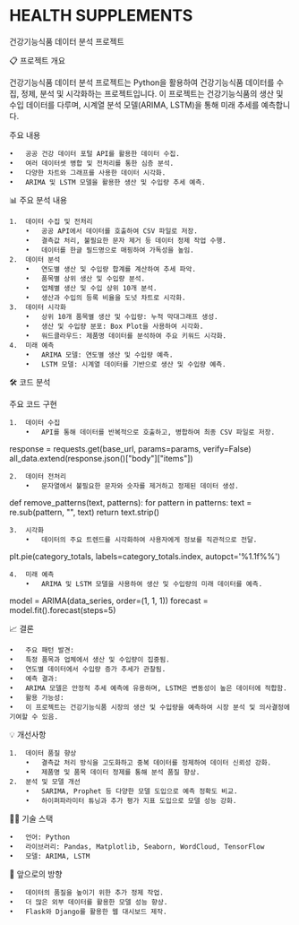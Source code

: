 # HEALTH SUPPLEMENTS

건강기능식품 데이터 분석 프로젝트

📋 프로젝트 개요

건강기능식품 데이터 분석 프로젝트는 Python을 활용하여 건강기능식품 데이터를 수집, 정제, 분석 및 시각화하는 프로젝트입니다. 
이 프로젝트는 건강기능식품의 생산 및 수입 데이터를 다루며, 시계열 분석 모델(ARIMA, LSTM)을 통해 미래 추세를 예측합니다.

주요 내용

	•	공공 건강 데이터 포털 API를 활용한 데이터 수집.
	•	여러 데이터셋 병합 및 전처리를 통한 심층 분석.
	•	다양한 차트와 그래프를 사용한 데이터 시각화.
	•	ARIMA 및 LSTM 모델을 활용한 생산 및 수입량 추세 예측.

📊 주요 분석 내용

	1.	데이터 수집 및 전처리
		•	공공 API에서 데이터를 호출하여 CSV 파일로 저장.
		•	결측값 처리, 불필요한 문자 제거 등 데이터 정제 작업 수행.
		•	데이터를 한글 필드명으로 매핑하여 가독성을 높임.
	2.	데이터 분석
		•	연도별 생산 및 수입량 합계를 계산하여 추세 파악.
		•	품목별 상위 생산 및 수입량 분석.
		•	업체별 생산 및 수입 상위 10개 분석.
		•	생산과 수입의 등록 비율을 도넛 차트로 시각화.
	3.	데이터 시각화
		•	상위 10개 품목별 생산 및 수입량: 누적 막대그래프 생성.
		•	생산 및 수입량 분포: Box Plot을 사용하여 시각화.
		•	워드클라우드: 제품명 데이터를 분석하여 주요 키워드 시각화.
	4.	미래 예측
		•	ARIMA 모델: 연도별 생산 및 수입량 예측.
		•	LSTM 모델: 시계열 데이터를 기반으로 생산 및 수입량 예측.

🛠️ 코드 분석

주요 코드 구현

	1.	데이터 수집
		•	API를 통해 데이터를 반복적으로 호출하고, 병합하여 최종 CSV 파일로 저장.

response = requests.get(base_url, params=params, verify=False)
all_data.extend(response.json()["body"]["items"])


	2.	데이터 전처리
		•	문자열에서 불필요한 문자와 숫자를 제거하고 정제된 데이터 생성.

def remove_patterns(text, patterns):
    for pattern in patterns:
        text = re.sub(pattern, "", text)
    return text.strip()


	3.	시각화
		•	데이터의 주요 트렌드를 시각화하여 사용자에게 정보를 직관적으로 전달.

plt.pie(category_totals, labels=category_totals.index, autopct='%1.1f%%')


	4.	미래 예측
		•	ARIMA 및 LSTM 모델을 사용하여 생산 및 수입량의 미래 데이터를 예측.

model = ARIMA(data_series, order=(1, 1, 1))
forecast = model.fit().forecast(steps=5)

📈 결론

	•	주요 패턴 발견:
	•	특정 품목과 업체에서 생산 및 수입량이 집중됨.
	•	연도별 데이터에서 수입량 증가 추세가 관찰됨.
	•	예측 결과:
	•	ARIMA 모델은 안정적 추세 예측에 유용하며, LSTM은 변동성이 높은 데이터에 적합함.
	•	활용 가능성:
	•	이 프로젝트는 건강기능식품 시장의 생산 및 수입량을 예측하여 시장 분석 및 의사결정에 기여할 수 있음.

💡 개선사항

	1.	데이터 품질 향상
		•	결측값 처리 방식을 고도화하고 중복 데이터를 정제하여 데이터 신뢰성 강화.
		•	제품명 및 품목 데이터 정제를 통해 분석 품질 향상.
	2.	분석 및 모델 개선
		•	SARIMA, Prophet 등 다양한 모델 도입으로 예측 정확도 비교.
		•	하이퍼파라미터 튜닝과 추가 평가 지표 도입으로 모델 성능 강화.

🧑‍💻 기술 스택

	•	언어: Python
	•	라이브러리: Pandas, Matplotlib, Seaborn, WordCloud, TensorFlow
	•	모델: ARIMA, LSTM

📌 앞으로의 방향

	•	데이터의 품질을 높이기 위한 추가 정제 작업.
	•	더 많은 외부 데이터를 활용한 모델 성능 향상.
	•	Flask와 Django를 활용한 웹 대시보드 제작.
